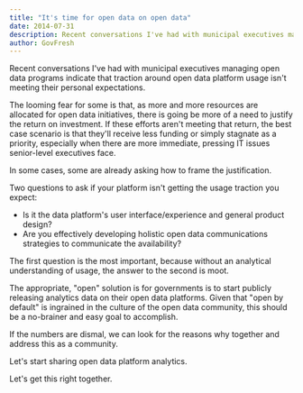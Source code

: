 ```yaml
---
title: "It's time for open data on open data"
date: 2014-07-31
description: Recent conversations I've had with municipal executives managing open data programs indicate that traction around open data platform usage isn't meeting their personal expectations.
author: GovFresh
---
```


Recent conversations I've had with municipal executives managing open data programs indicate that traction around open data platform usage isn't meeting their personal expectations.

The looming fear for some is that, as more and more resources are allocated for open data initiatives, there is going be more of a need to justify the return on investment. If these efforts aren't meeting that return, the best case scenario is that they'll receive less funding or simply stagnate as a priority, especially when there are more immediate, pressing IT issues senior-level executives face.

In some cases, some are already asking how to frame the justification.

Two questions to ask if your platform isn't getting the usage traction you expect:

<ul>
	<li>Is it the data platform's user interface/experience and general product design?</li>
	<li>Are you effectively developing holistic open data communications strategies to communicate the availability?</li>
</ul>

The first question is the most important, because without an analytical understanding of usage, the answer to the second is moot.

The appropriate, "open" solution is for governments is to start publicly releasing analytics data on their open data platforms. Given that "open by default" is ingrained in the culture of the open data community, this should be a no-brainer and easy goal to accomplish.

If the numbers are dismal, we can look for the reasons why together and address this as a community.

Let's start sharing open data platform analytics. 

Let's get this right together.
